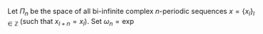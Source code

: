 Let $\Pi_{n}$ be the space of all bi-infinite complex $n$-periodic sequences $x=\{ x_{l} \}_{l\in \mathbb{Z}}$ (such that $x_{l+n}=x_{l}$). Set $\omega_{n}=\exp$